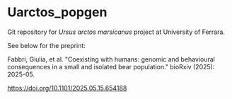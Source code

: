 # Uarctos_popgen
Git repository for *Ursus arctos marsicanus* project at University of Ferrara.

See below for the preprint:

Fabbri, Giulia, et al. "Coexisting with humans: genomic and behavioural consequences in a small and isolated bear population." bioRxiv (2025): 2025-05.

https://doi.org/10.1101/2025.05.15.654188
